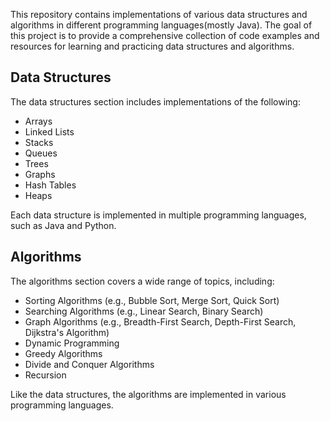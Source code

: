 This repository contains implementations of various data structures and algorithms in different programming languages(mostly Java). The goal of this project is to provide a comprehensive collection of code examples and resources for learning and practicing data structures and algorithms.

## Data Structures
The data structures section includes implementations of the following:

* Arrays
* Linked Lists
* Stacks
* Queues
* Trees
* Graphs
* Hash Tables
* Heaps

Each data structure is implemented in multiple programming languages, such as Java and Python.

## Algorithms
The algorithms section covers a wide range of topics, including:

* Sorting Algorithms (e.g., Bubble Sort, Merge Sort, Quick Sort)
* Searching Algorithms (e.g., Linear Search, Binary Search)
* Graph Algorithms (e.g., Breadth-First Search, Depth-First Search, Dijkstra's Algorithm)
* Dynamic Programming
* Greedy Algorithms
* Divide and Conquer Algorithms
* Recursion

Like the data structures, the algorithms are implemented in various programming languages.

